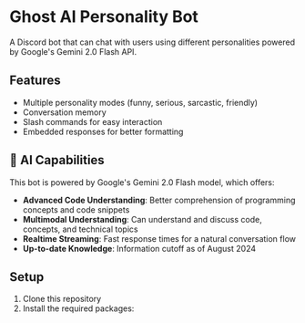 # Ghost AI Personality Bot

A Discord bot that can chat with users using different personalities powered by Google's Gemini 2.0 Flash API.

## Features

- Multiple personality modes (funny, serious, sarcastic, friendly)
- Conversation memory
- Slash commands for easy interaction
- Embedded responses for better formatting

## 🧠 AI Capabilities

This bot is powered by Google's Gemini 2.0 Flash model, which offers:

- **Advanced Code Understanding**: Better comprehension of programming concepts and code snippets
- **Multimodal Understanding**: Can understand and discuss code, concepts, and technical topics
- **Realtime Streaming**: Fast response times for a natural conversation flow
- **Up-to-date Knowledge**: Information cutoff as of August 2024

## Setup

1. Clone this repository
2. Install the required packages:

